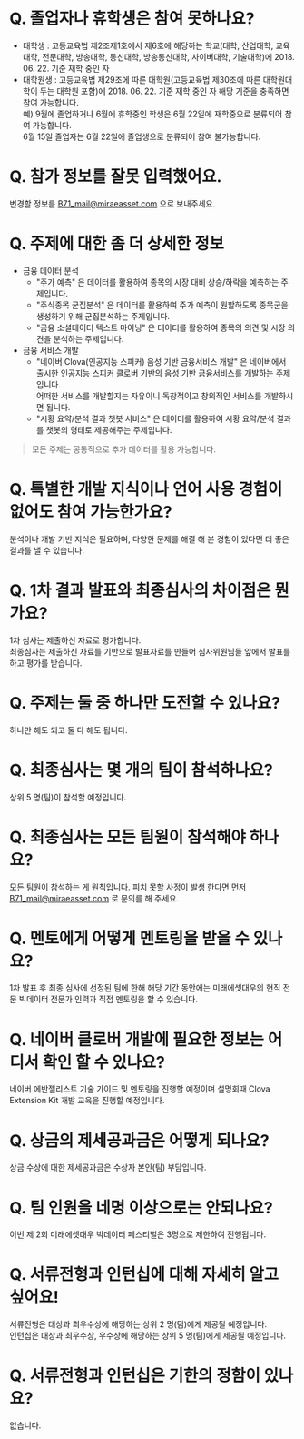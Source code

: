 # Q. 졸업자나 휴학생은 참여 못하나요?
 
* 대학생 : 고등교육법 제2조제1호에서 제6호에 해당하는 학교(대학, 산업대학, 교육대학, 전문대학, 방송대학, 통신대학, 방송통신대학, 사이버대학, 기술대학)에 2018. 06. 22. 기준 재학 중인 자
* 대학원생 : 고등교육법 제29조에 따른 대학원(고등교육법 제30조에 따른 대학원대학이 두는 대학원 포함)에 2018. 06. 22. 기준 재학 중인 자
해당 기준을 충족하면 참여 가능합니다.  
예) 9월에 졸업하거나 6월에 휴학중인 학생은 6월 22일에 재학중으로 분류되어 참여 가능합니다.  
6월 15일 졸업자는 6월 22일에 졸업생으로 분류되어 참여 불가능합니다.

# Q. 참가 정보를 잘못 입력했어요.

변경할 정보를 B71_mail@miraeasset.com 으로 보내주세요.

# Q. 주제에 대한 좀 더 상세한 정보

* 금융 데이터 분석
  * "주가 예측" 은 데이터를 활용하여 종목의 시장 대비 상승/하락을 예측하는 주제입니다.
  * "주식종목 군집분석" 은 데이터를 활용하여 주가 예측이 원할하도록 종목군을 생성하기 위해 군집분석하는 주제입니다.
  * "금융 소셜데이터 텍스트 마이닝" 은 데이터를 활용하여 종목의 의견 및 시장 의견을 분석하는 주제입니다.
* 금융 서비스 개발
  * "네이버 Clova(인공지능 스피커) 음성 기반 금융서비스 개발" 은 네이버에서 출시한 인공지능 스피커 클로버 기반의 음성 기반 금융서비스를 개발하는 주제입니다.  
  어떠한 서비스를 개발할지는 자유이니 독창적이고 창의적인 서비스를 개발하시면 됩니다.
  * "시황 요약/분석 결과 챗봇 서비스" 은 데이터를 활용하여 시황 요약/분석 결과를 챗봇의 형태로 제공해주는 주제입니다.

> 모든 주제는 공통적으로 추가 데이터를 활용 가능합니다.

# Q. 특별한 개발 지식이나 언어 사용 경험이 없어도 참여 가능한가요?

분석이나 개발 기반 지식은 필요하며, 다양한 문제를 해결 해 본 경험이 있다면 더 좋은 결과를 낼 수 있습니다.

# Q. 1차 결과 발표와 최종심사의 차이점은 뭔가요?

1차 심사는 제출하신 자료로 평가합니다.  
최종심사는 제출하신 자료를 기반으로 발표자료를 만들어 심사위원님들 앞에서 발표를 하고 평가를 받습니다.

# Q. 주제는 둘 중 하나만 도전할 수 있나요?

하나만 해도 되고 둘 다 해도 됩니다.

# Q. 최종심사는 몇 개의 팀이 참석하나요?

상위 5 명(팀)이 참석할 예정입니다.

# Q. 최종심사는 모든 팀원이 참석해야 하나요?

모든 팀원이 참석하는 게 원칙입니다. 피치 못할 사정이 발생 한다면 먼저 B71_mail@miraeasset.com 로 문의를 해 주세요.

# Q. 멘토에게 어떻게 멘토링을 받을 수 있나요?

1차 발표 후 최종 심사에 선정된 팀에 한해 해당 기간 동안에는 미래에셋대우의 현직 전문 빅데이터 전문가 인력과 직접 멘토링을 할 수 있습니다.

# Q. 네이버 클로버 개발에 필요한 정보는 어디서 확인 할 수 있나요?

네이버 에반젤리스트 기술 가이드 및 멘토링을 진행할 예정이며 설명회때 Clova Extension Kit 개발 교육을 진행할 예정입니다.

# Q. 상금의 제세공과금은 어떻게 되나요?

상금 수상에 대한 제세공과금은 수상자 본인(팀) 부담입니다.

# Q. 팀 인원을 네명 이상으로는 안되나요?

이번 제 2회 미래에셋대우 빅데이터 페스티벌은 3명으로 제한하여 진행됩니다. 

# Q. 서류전형과 인턴십에 대해 자세히 알고 싶어요!

서류전형은 대상과 최우수상에 해당하는 상위 2 명(팀)에게 제공될 예정입니다.  
인턴십은 대상과 최우수상, 우수상에 해당하는 상위 5 명(팀)에게 제공될 예정입니다.

# Q. 서류전형과 인턴십은 기한의 정함이 있나요?

없습니다.
